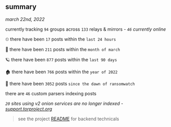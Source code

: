 
## summary
_march 22nd, 2022_

currently tracking `94` groups across `133` relays & mirrors - _`46` currently online_

⏲ there have been `17` posts within the `last 24 hours`

🦈 there have been `211` posts within the `month of march`

🪐 there have been `877` posts within the `last 90 days`

🏚 there have been `766` posts within the `year of 2022`

🦕 there have been `3052` posts `since the dawn of ransomwatch`

there are `46` custom parsers indexing posts

_`20` sites using v2 onion services are no longer indexed - [support.torproject.org](https://support.torproject.org/onionservices/v2-deprecation/)_

> see the project [README](https://github.com/thetanz/ransomwatch#ransomwatch--) for backend technicals

